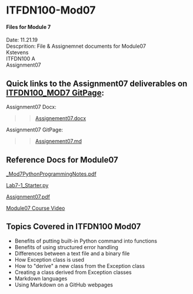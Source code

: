 # ITFDN100-Mod07
 #### Files for Module 7
 
 Date: 11.21.19<br/>
 Descprition: File & Assignemnet documents for Module07<br/>
 Kstevens<br/>
 ITFDN100 A<br/>
 Assignment07<br/>
 
 ## Quick links to the Assignment07 deliverables on [ITFDN100_MOD7 GitPage](https://ksteve3.github.io/ITFDN100_MOD07/):  

Assignment07 Docx: 

> > [Assignement07.docx](https://github.com/ksteve3/ITFDN100_MOD07/blob/master/docs/Assignment07/Assignement07.docx)<br/>

Assignment07 GitPage:

> > [Assignement07.md](https://github.com/ksteve3/ITFDN100_MOD07/blob/master/docs/Assignment07/Assignment07.md<br/>)
 
## Reference Docs for Module07
 
 [_Mod7PythonProgrammingNotes.pdf](https://canvas.uw.edu/courses/1342958/modules/items/9973246)
 
 [Lab7-1_Starter.py](https://canvas.uw.edu/courses/1342958/modules/items/9973388)
 
 [Assignment07.pdf](https://canvas.uw.edu/courses/1342958/modules/items/9973247)
 
 [Module07 Course Video](https://youtu.be/4IkIdXJBC6o)
 


## Topics Covered in ITFDN100 Mod07

- Benefits of putting built-in Python command into functions
- Benefits of using structured error handling
- Differences between a text file and a binary file
- How Exception class is used
- How to "derive" a new class from the Exception class
- Creating a class derived from Exception classes
- Markdown languages
- Using Markdown on a GitHub webpages




